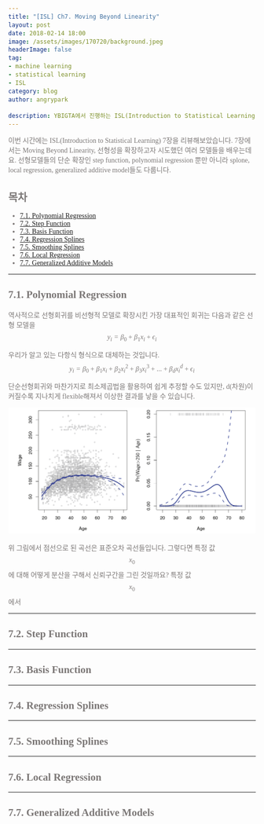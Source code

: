 ```yaml
---
title: "[ISL] Ch7. Moving Beyond Linearity"  
layout: post  
date: 2018-02-14 18:00  
image: /assets/images/170720/background.jpeg  
headerImage: false  
tag:  
- machine learning  
- statistical learning  
- ISL  
category: blog  
author: angrypark

description: YBIGTA에서 진행하는 ISL(Introduction to Statistical Learning) Chapter 7 정리입니다.
---
```


<span style="color:#7C7877; font-family: 'Apple SD Gothic Neo'; font-weight:200">

이번 시간에는 ISL(Introduction to Statistical Learning) 7장을 리뷰해보았습니다. 7장에서는 Moving Beyond Linearity, 선형성을 확장하고자 시도했던 여러 모델들을 배우는데요. 선형모델들의 단순 확장인 step function, polynomial regression 뿐만 아니라 splone, local regression, generalized additive model들도 다룹니다.

## 목차  
- [7.1. Polynomial Regression](#71-polynomial-regression)  
- [7.2. Step Function](#72-step-function)  
- [7.3. Basis Function](#73-base-function)  
- [7.4. Regression Splines](#74-regression-splines)  
- [7.5. Smoothing Splines](#75-smoothing-splines)  
- [7.6. Local Regression](#76-local-regression)
-	[7.7. Generalized Additive Models](#77-generalized-additive-models)

---


## 7.1. Polynomial Regression  
역사적으로 선형회귀를 비선형적 모델로 확장시킨 가장 대표적인 회귀는 다음과 같은 선형 모델을
$$ y_i = \beta_0 + \beta_1 x_i+\epsilon_i $$

우리가 알고 있는 다항식 형식으로 대체하는 것입니다.
$$ y_i = \beta_0 + \beta_1 x_i+\beta_2 x_i^2+\beta_3 x_i^3+...+\beta_d x_i^d+\epsilon_i $$

단순선형회귀와 마찬가지로 최소제곱법을 활용하여 쉽게 추정할 수도 있지만, d(차원)이 커질수록 지나치게 flexible해져서 이상한 결과를 낳을 수 있습니다.

![1](/assets/2018-02-14/1.png)  

위 그림에서 점선으로 된 곡선은 표준오차 곡선들입니다. 그렇다면 특정 값 $$x_0$$에 대해 어떻게 분산을 구해서 신뢰구간을 그린 것일까요? 특정 값 $$x_0$$에서

---

## 7.2. Step Function
---

## 7.3. Basis Function
---

## 7.4. Regression Splines
---

## 7.5. Smoothing Splines
---

## 7.6. Local Regression
---

## 7.7. Generalized Additive Models

